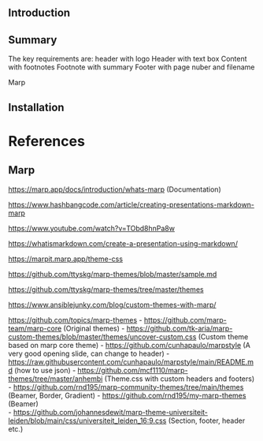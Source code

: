 ## Introduction


## Summary


The key requirements are:
header with logo
Header with text box
Content with footnotes
Footnote with summary
Footer with page nuber and filename



Marp 




## Installation




# References


## Marp

https://marp.app/docs/introduction/whats-marp (Documentation)

https://www.hashbangcode.com/article/creating-presentations-markdown-marp

https://www.youtube.com/watch?v=TObd8hnPa8w

https://whatismarkdown.com/create-a-presentation-using-markdown/

https://marpit.marp.app/theme-css

https://github.com/ttyskg/marp-themes/blob/master/sample.md

https://github.com/ttyskg/marp-themes/tree/master/themes

https://www.ansiblejunky.com/blog/custom-themes-with-marp/

https://github.com/topics/marp-themes
    - https://github.com/marp-team/marp-core (Original themes)
    - https://github.com/tk-aria/marp-custom-themes/blob/master/themes/uncover-custom.css (Custom theme based on marp core theme)
    - https://github.com/cunhapaulo/marpstyle (A very good opening slide, can change to header)
        - https://raw.githubusercontent.com/cunhapaulo/marpstyle/main/README.md (how to use json)
    - https://github.com/mcf1110/marp-themes/tree/master/anhembi (Theme.css with custom headers and footers)
    - https://github.com/rnd195/marp-community-themes/tree/main/themes (Beamer, Border, Gradient)
    - https://github.com/rnd195/my-marp-themes (Beamer)    
    - https://github.com/johannesdewit/marp-theme-universiteit-leiden/blob/main/css/universiteit_leiden_16:9.css (Section, footer, header etc.)
    
